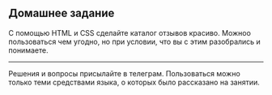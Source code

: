 ## Домашнее задание

С помощью HTML и CSS сделайте каталог отзывов красиво. Можноо пользоваться чем угодно,
но при условии, что вы с этим разобрались и понимаете.

---
Решения и вопросы присылайте в телеграм. Пользоваться можно только теми средствами языка, о которых было рассказано на занятии.
